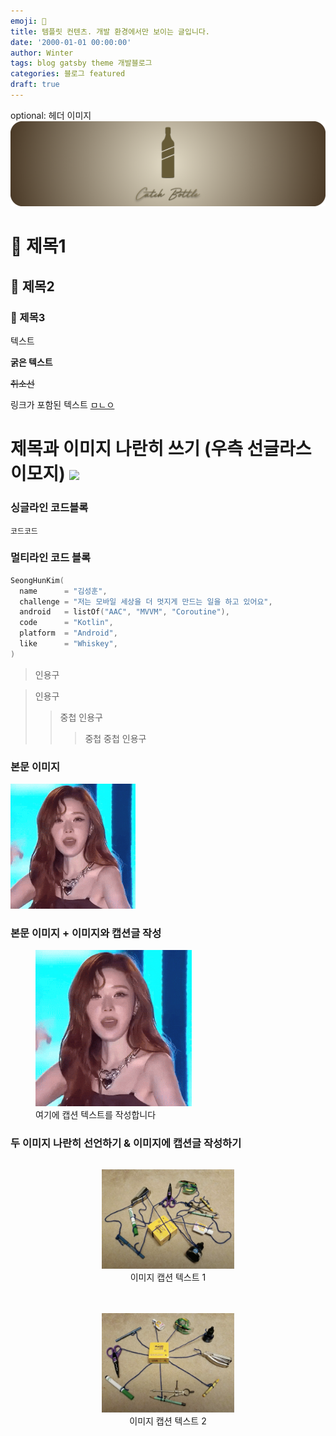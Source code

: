```yaml
---
emoji: 🧢
title: 템플릿 컨텐츠. 개발 환경에서만 보이는 글입니다.
date: '2000-01-01 00:00:00'
author: Winter
tags: blog gatsby theme 개발블로그
categories: 블로그 featured
draft: true
---
```



[//]: # (
draft: 
    true -> 글 비공개
    false -> 글 공개
배포 환경에서만 적용됨.
)

optional: 헤더 이미지
![](test-0.png)

[//]: # (optional: 헤더 이미지)
# 👋 제목1
## 👋 제목2
### 👋 제목3

텍스트

**굵은 텍스트**

~~취소선~~

링크가 포함된 텍스트 [ㅁㄴㅇ]()


<h1>
  제목과 이미지 나란히 쓰기 (우측 선글라스 이모지) 
  <img 
    width="30"
    src="https://emojis.slackmojis.com/emojis/images/1531849430/4246/blob-sunglasses.gif?1531849430"
  />
</h1>

### 싱글라인 코드블록
`코드코드`

### 멀티라인 코드 블록
```kotlin
SeongHunKim(
  name      = "김성훈",
  challenge = "저는 모바일 세상을 더 멋지게 만드는 일을 하고 있어요",
  android   = listOf("AAC", "MVVM", "Coroutine"),
  code      = "Kotlin",
  platform  = "Android",
  like      = "Whiskey",
)
```

> 인용구

> 인용구
> > 중첩 인용구
> > > 중첩 중첩 인용구

### 본문 이미지
<img src="test-8.gif" width="200" />

### 본문 이미지 + 이미지와 캡션글 작성
<figure>
  <img src="test-8.gif" width="250" />
  <figcaption>여기에 캡션 텍스트를 작성합니다</figcaption>
</figure>

### 두 이미지 나란히 선언하기 & 이미지에 캡션글 작성하기
<div style="display: flex; flex-wrap: wrap; gap: 20px; justify-content: center;">
  <div style="flex: 1 1 300px; text-align: center; min-width: 300px;">
    <figure>
      <img src="test-4-tangle-1.png" width="50%" />
      <figcaption>이미지 캡션 텍스트 1</figcaption>
    </figure>
  </div>
  <div style="flex: 1 1 300px; text-align: center; min-width: 300px;">
    <figure>
      <img src="test-5-tangle-2.png" width="50%" />
      <figcaption>이미지 캡션 텍스트 2</figcaption>
    </figure>
  </div>
</div>


